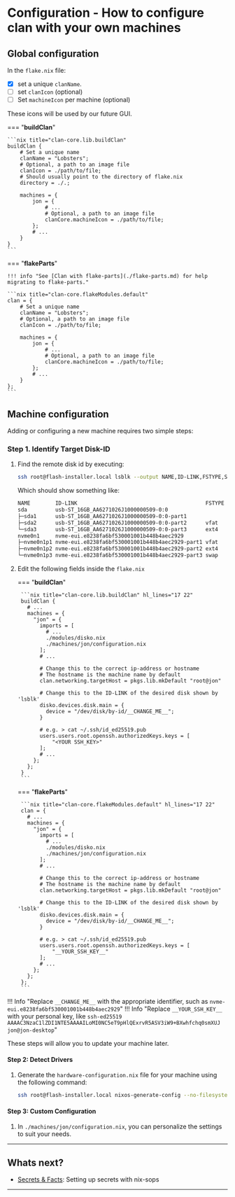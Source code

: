 # Configuration - How to configure clan with your own machines

## Global configuration

In the `flake.nix` file:

- [x] set a unique `clanName`.
- [ ] set `clanIcon` (optional)
- [ ] Set `machineIcon` per machine (optional)

These icons will be used by our future GUI.

=== "**buildClan**"

    ```nix title="clan-core.lib.buildClan"
    buildClan {
        # Set a unique name 
        clanName = "Lobsters";
        # Optional, a path to an image file
        clanIcon = ./path/to/file; 
        # Should usually point to the directory of flake.nix
        directory = ./.;

        machines = {
            jon = {
                # ...
                # Optional, a path to an image file
                clanCore.machineIcon = ./path/to/file; 
            };
            # ...
        }
    }
    ```

=== "**flakeParts**"

    !!! info "See [Clan with flake-parts](./flake-parts.md) for help migrating to flake-parts."

    ```nix title="clan-core.flakeModules.default"
    clan = {
        # Set a unique name 
        clanName = "Lobsters";
        # Optional, a path to an image file
        clanIcon = ./path/to/file;

        machines = {
            jon = {
                # ...
                # Optional, a path to an image file
                clanCore.machineIcon = ./path/to/file; 
            };
            # ...
        }
    };
    ```

## Machine configuration

Adding or configuring a new machine requires two simple steps:

### Step 1. Identify Target Disk-ID

1. Find the remote disk id by executing:

    ```bash title="setup computer"
    ssh root@flash-installer.local lsblk --output NAME,ID-LINK,FSTYPE,SIZE,MOUNTPOINT
    ```

    Which should show something like:

    ```bash hl_lines="6"
    NAME        ID-LINK                                         FSTYPE   SIZE MOUNTPOINT
    sda         usb-ST_16GB_AA6271026J1000000509-0:0                    14.9G 
    ├─sda1      usb-ST_16GB_AA6271026J1000000509-0:0-part1                 1M 
    ├─sda2      usb-ST_16GB_AA6271026J1000000509-0:0-part2      vfat     100M /boot
    └─sda3      usb-ST_16GB_AA6271026J1000000509-0:0-part3      ext4     2.9G /
    nvme0n1     nvme-eui.e8238fa6bf530001001b448b4aec2929              476.9G 
    ├─nvme0n1p1 nvme-eui.e8238fa6bf530001001b448b4aec2929-part1 vfat     512M 
    ├─nvme0n1p2 nvme-eui.e8238fa6bf530001001b448b4aec2929-part2 ext4   459.6G 
    └─nvme0n1p3 nvme-eui.e8238fa6bf530001001b448b4aec2929-part3 swap    16.8G
    ```

1. Edit the following fields inside the `flake.nix`

    === "**buildClan**"

        ```nix title="clan-core.lib.buildClan" hl_lines="17 22"
        buildClan {
          # ...
          machines = {
            "jon" = {
              imports = [
                # ...
                ./modules/disko.nix
                ./machines/jon/configuration.nix
              ];
              # ...

              # Change this to the correct ip-address or hostname
              # The hostname is the machine name by default
              clan.networking.targetHost = pkgs.lib.mkDefault "root@jon"

              # Change this to the ID-LINK of the desired disk shown by 'lsblk'
              disko.devices.disk.main = {
                device = "/dev/disk/by-id/__CHANGE_ME__";
              }

              # e.g. > cat ~/.ssh/id_ed25519.pub
              users.users.root.openssh.authorizedKeys.keys = [
                  "<YOUR SSH_KEY>"
              ];
              # ...
            };
          };
        }
        ```

    === "**flakeParts**"

        ```nix title="clan-core.flakeModules.default" hl_lines="17 22"
        clan = {
          # ...
          machines = {
            "jon" = {
              imports = [
                # ...
                ./modules/disko.nix
                ./machines/jon/configuration.nix
              ];
              # ...

              # Change this to the correct ip-address or hostname
              # The hostname is the machine name by default
              clan.networking.targetHost = pkgs.lib.mkDefault "root@jon"

              # Change this to the ID-LINK of the desired disk shown by 'lsblk'
              disko.devices.disk.main = {
                device = "/dev/disk/by-id/__CHANGE_ME__";
              }

              # e.g. > cat ~/.ssh/id_ed25519.pub
              users.users.root.openssh.authorizedKeys.keys = [
                  "__YOUR_SSH_KEY__"
              ];
              # ...
            };
          };
        };
        ```


!!! Info "Replace `__CHANGE_ME__` with the appropriate identifier, such as `nvme-eui.e8238fa6bf530001001b448b4aec2929`"
!!! Info "Replace `__YOUR_SSH_KEY__` with your personal key, like `ssh-ed25519 AAAAC3NzaC1lZDI1NTE5AAAAILoMI0NC5eT9pHlQExrvR5ASV3iW9+BXwhfchq0smXUJ jon@jon-desktop`"

These steps will allow you to update your machine later.

#### Step 2: Detect Drivers
1. Generate the `hardware-configuration.nix` file for your machine using the following command:

    ```bash
    ssh root@flash-installer.local nixos-generate-config --no-filesystems --show-hardware-config > machines/jon/hardware-configuration.nix
    ```

#### Step 3: Custom Configuration
1. In `./machines/jon/configuration.nix`, you can personalize the settings to suit your needs.


---

## Whats next?

- [Secrets & Facts](secrets.md): Setting up secrets with nix-sops

---
